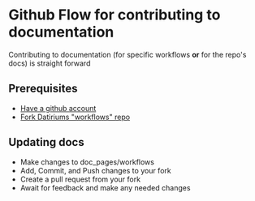 # Github Flow for contributing to documentation

Contributing to documentation (for specific workflows **or** for the repo's docs) is straight forward


## Prerequisites
- [Have a github account](https://docs.github.com/en/github/getting-started-with-github/signing-up-for-github)
- [Fork Datiriums "workflows" repo](https://github.com/datirium/workflows/fork)

## Updating docs

- Make changes to doc_pages/workflows
- Add, Commit, and Push changes to your fork
- Create a pull request from your fork
- Await for feedback and make any needed changes
